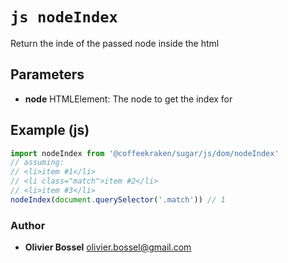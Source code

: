 


<!-- @namespace    sugar.js.dom -->

# ```js nodeIndex ```


Return the inde of the passed node inside the html

## Parameters

- **node**  HTMLElement: The node to get the index for



## Example (js)

```js
import nodeIndex from '@coffeekraken/sugar/js/dom/nodeIndex'
// assuming:
// <li>item #1</li>
// <li class="match">item #2</li>
// <li>item #3</li>
nodeIndex(document.querySelector('.match')) // 1
```


### Author
- **Olivier Bossel** <a href="mailto:olivier.bossel@gmail.com">olivier.bossel@gmail.com</a> 



